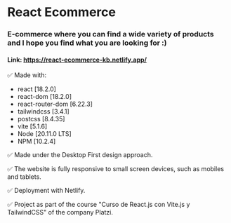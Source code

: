 # React Ecommerce

### E-commerce where you can find a wide variety of products and I hope you find what you are looking for :)

#### Link: https://react-ecommerce-kb.netlify.app/

✅ Made with:
- react [18.2.0]
- react-dom [18.2.0]
- react-router-dom [6.22.3]
- tailwindcss [3.4.1]
- postcss [8.4.35]
- vite [5.1.6]
- Node [20.11.0 LTS]
- NPM [10.2.4]

✅ Made under the Desktop First design approach.

✅ The website is fully responsive to small screen devices, such as mobiles and tablets.

✅ Deployment with Netlify.

✅ Project as part of the course "Curso de React.js con Vite.js y TailwindCSS" of the company Platzi.
